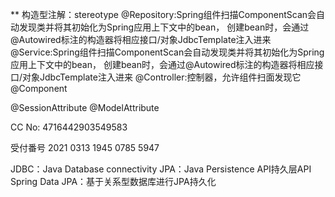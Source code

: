 ** 构造型注解：stereotype
 @Repository:Spring组件扫描ComponentScan会自动发现类并将其初始化为Spring应用上下文中的bean，
             创建bean时，会通过@Autowired标注的构造器将相应接口/对象JdbcTemplate注入进来
 @Service:Spring组件扫描ComponentScan会自动发现类并将其初始化为Spring应用上下文中的bean，
            创建bean时，会通过@Autowired标注的构造器将相应接口/对象JdbcTemplate注入进来
 @Controller:控制器，允许组件扫面发现它
 @Component

 @SessionAttribute
 @ModelAttribute

 CC No: 4716442903549583

 受付番号	2021	0313	1945	0785	5947


 JDBC：Java Database connectivity
 JPA：Java Persistence API持久层API
 Spring Data JPA：基于关系型数据库进行JPA持久化



